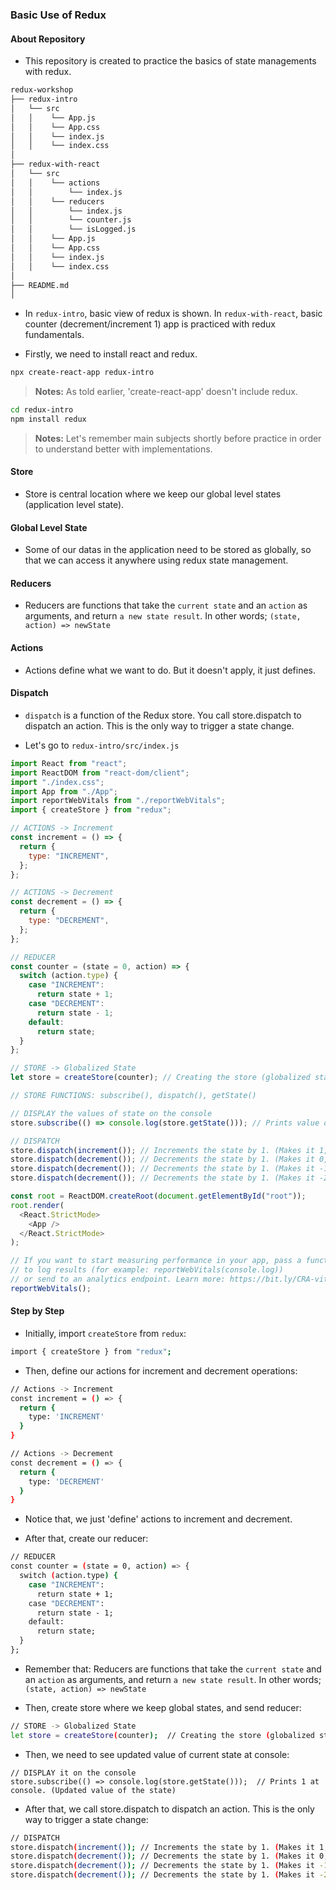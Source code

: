 ### Basic Use of Redux 

#### About Repository
- This repository is created to practice the basics of state managements with redux. 

```bash
redux-workshop
├── redux-intro
│   └── src
│   │    └── App.js
│   │    └── App.css
│   │    └── index.js
│   │    └── index.css
│       
├── redux-with-react
│   └── src
│   │    └── actions
│   │        └── index.js
│   │    └── reducers
│   │        └── index.js
│   │        └── counter.js
│   │        └── isLogged.js
│   │    └── App.js
│   │    └── App.css
│   │    └── index.js
│   │    └── index.css
│
├── README.md
│                      
```

- In ``redux-intro``, basic view of redux is shown. In ``redux-with-react``, basic counter (decrement/increment 1) app is practiced with redux fundamentals.


- Firstly, we need to install react and redux.

```sh
npx create-react-app redux-intro
```

> **Notes:** As told earlier, 'create-react-app' doesn't include redux.

```sh
cd redux-intro
npm install redux
```

> **Notes:** Let's remember main subjects shortly before practice in order to understand better with implementations.
#### Store 
- Store is central location where we keep our global level states (application level state).
#### Global Level State 
- Some of our datas in the application need to be stored as globally, so that we can access it anywhere using redux state management. 
#### Reducers 
- Reducers are functions that take the ``current state`` and an ``action`` as arguments, and return ``a new state result``. In other words; ``(state, action) => newState``

#### Actions 
- Actions define what we want to do. But it doesn't apply, it just defines. 

#### Dispatch
- ``dispatch`` is a function of the Redux store. You call store.dispatch to dispatch an action. This is the only way to trigger a state change.

- Let's go to `redux-intro/src/index.js`

```js
import React from "react";
import ReactDOM from "react-dom/client";
import "./index.css";
import App from "./App";
import reportWebVitals from "./reportWebVitals";
import { createStore } from "redux";

// ACTIONS -> Increment
const increment = () => {
  return {
    type: "INCREMENT",
  };
};

// ACTIONS -> Decrement
const decrement = () => {
  return {
    type: "DECREMENT",
  };
};

// REDUCER
const counter = (state = 0, action) => {
  switch (action.type) {
    case "INCREMENT":
      return state + 1;
    case "DECREMENT":
      return state - 1;
    default:
      return state;
  }
};

// STORE -> Globalized State
let store = createStore(counter); // Creating the store (globalized state)

// STORE FUNCTIONS: subscribe(), dispatch(), getState()

// DISPLAY the values of state on the console
store.subscribe(() => console.log(store.getState())); // Prints value of the state on the console.

// DISPATCH
store.dispatch(increment()); // Increments the state by 1. (Makes it 1, beacuse initial value is 0)
store.dispatch(decrement()); // Decrements the state by 1. (Makes it 0, beacuse current value is 1)
store.dispatch(decrement()); // Decrements the state by 1. (Makes it -1, beacuse current value is 0)
store.dispatch(decrement()); // Decrements the state by 1. (Makes it -2, beacuse current value is -1)

const root = ReactDOM.createRoot(document.getElementById("root"));
root.render(
  <React.StrictMode>
    <App />
  </React.StrictMode>
);

// If you want to start measuring performance in your app, pass a function
// to log results (for example: reportWebVitals(console.log))
// or send to an analytics endpoint. Learn more: https://bit.ly/CRA-vitals
reportWebVitals();
```

#### Step by Step

- Initially, import `createStore` from `redux`: 
```sh
import { createStore } from "redux";
```

- Then, define our actions for increment and decrement operations:
```sh
// Actions -> Increment
const increment = () => {
  return {
    type: 'INCREMENT'
  }
}

// Actions -> Decrement 
const decrement = () => {
  return {
    type: 'DECREMENT'
  }
}
```

- Notice that, we just 'define' actions to increment and decrement.

- After that, create our reducer: 
```sh
// REDUCER
const counter = (state = 0, action) => {
  switch (action.type) {
    case "INCREMENT":
      return state + 1;
    case "DECREMENT":
      return state - 1;
    default:
      return state;
  }
};
```
- Remember that: Reducers are functions that take the ``current state`` and an ``action`` as arguments, and return ``a new state result``. In other words; ``(state, action) => newState``

- Then, create store where we keep global states, and send reducer: 
```sh
// STORE -> Globalized State
let store = createStore(counter);  // Creating the store (globalized state)
```

- Then, we need to see updated value of current state at console: 
```
// DISPLAY it on the console
store.subscribe(() => console.log(store.getState()));  // Prints 1 at console. (Updated value of the state)
```

- After that, we call store.dispatch to dispatch an action. This is the only way to trigger a state change:
```sh
// DISPATCH
store.dispatch(increment()); // Increments the state by 1. (Makes it 1, beacuse initial value is 0)
store.dispatch(decrement()); // Decrements the state by 1. (Makes it 0, beacuse current value is 1)
store.dispatch(decrement()); // Decrements the state by 1. (Makes it -1, beacuse current value is 0)
store.dispatch(decrement()); // Decrements the state by 1. (Makes it -2, beacuse current value is -1)
```


